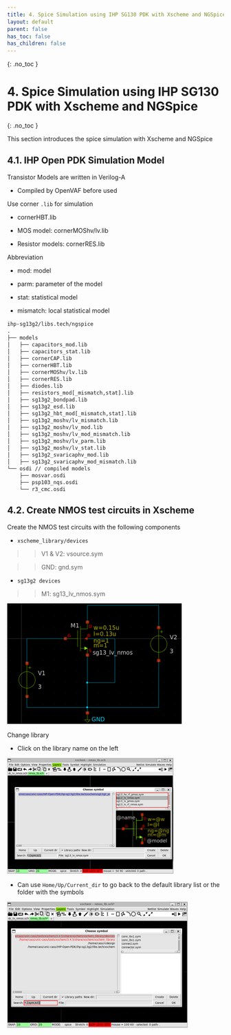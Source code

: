 ```yaml
---
title: 4. Spice Simulation using IHP SG130 PDK with Xscheme and NGSpice
layout: default
parent: false
has_toc: false
has_children: false
---
```

{: .no_toc }
# 4. Spice Simulation using IHP SG130 PDK with Xscheme and NGSpice

{: .no_toc }

<!-- <details open markdown="block">
  <summary>
    Table of contents
  </summary>
  {: .text-delta }
- TOC
{:toc}
</details> -->

This section introduces the spice simulation with Xscheme and NGSpice 

## 4.1. IHP Open PDK Simulation Model

Transistor Models are written in Verilog-A

- Compiled by OpenVAF before used

Use corner `.lib` for simulation

- cornerHBT.lib

- MOS model: cornerMOShv/lv.lib

- Resistor models: cornerRES.lib

Abbreviation

- mod: model

- parm: parameter of the model

- stat: statistical model

- mismatch: local statistical model

```
ihp-sg13g2/libs.tech/ngspice
.
├── models
│   ├── capacitors_mod.lib
│   ├── capacitors_stat.lib
│   ├── cornerCAP.lib
│   ├── cornerHBT.lib
│   ├── cornerMOShv/lv.lib
│   ├── cornerRES.lib
│   ├── diodes.lib
│   ├── resistors_mod[_mismatch,stat].lib
│   ├── sg13g2_bondpad.lib
│   ├── sg13g2_esd.lib
│   ├── sg13g2_hbt_mod[_mismatch,stat].lib
│   ├── sg13g2_moshv/lv_mismatch.lib
│   ├── sg13g2_moshv/lv_mod.lib
│   ├── sg13g2_moshv/lv_mod_mismatch.lib
│   ├── sg13g2_moshv/lv_parm.lib
│   ├── sg13g2_moshv/lv_stat.lib
│   ├── sg13g2_svaricaphv_mod.lib
│   ├── sg13g2_svaricaphv_mod_mismatch.lib
└── osdi // compiled models
    ├── mosvar.osdi
    ├── psp103_nqs.osdi
    └── r3_cmc.osdi
```

## 4.2. Create NMOS test circuits in Xscheme

Create the NMOS test circuits with the following components

- `xscheme_library/devices`

>> V1 & V2: vsource.sym

>> GND: gnd.sym

- `sg13g2 devices`

>> M1: sg13_lv_nmos.sym

![](images/4.1-nmos_overview_schematic.png)

Change library

- Click on the library name on the left

![](images/4.2-change_library.png)

- Can use `Home/Up/Current_dir` to go back to the default library list or the folder with the symbols

![](images/4.3-back_to_default_library.png)
